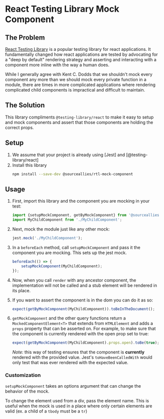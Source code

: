 # React Testing Library Mock Component

## The Problem

[React Testing Library](https://testing-library.com/docs/react-testing-library/intro/) is a popular testing library for react applications. It fundamentally changed how react applications are tested by advocating for a "deep by default" rendering strategy and asserting and interacting with a component more inline with the way a human does.

While I generally agree with Kent C. Dodds that we shouldn't mock every component any more than we should mock every private function in a module, there are times in more complicated applications where rendering complicated child components is impractical and difficult to maintain.

## The Solution

This library compliments `@testing-library/react` to make it easy to setup and mock components and assert that those components are holding the correct props.

## Setup

1. We assume that your project is already using [Jest] and [@testing-library/react]
2. Install this library
    ```bash
    npm install --save-dev @sourceallies/rtl-mock-component
    ```

## Usage

1. First, import this library and the component you are mocking in your test:
    ```Typescript
    import {setupMockComponent, getByMockComponent} from '@sourceallies/rtl-mock-component';
    import MyChildComponent from './MyChildComponent';
    ```
2. Next, mock the module just like any other mock:
    ```Typescript
    jest.mock('./MyChildComponent');
    ```
3. In a `beforeEach` method, call `setupMockComponent` and pass it the component you are mocking. This sets up the jest mock.
    ```Typescript
    beforeEach(() => {
        setupMockComponent(MyChildComponent);
    });
    ```
4. Now, when you call `render` with any ancestor component, the implementation will not be called and a stub element will be rendered in its place.
5. If you want to assert the component is in the dom you can do it as so:
    ```Typescript
    expect(getByMockComponent(MyChildComponent)).toBeInTheDocument();
    ```
6. `getMockComponent` and the other query functions return a `MockedComponentElement<T>` that extends from `HTMLElement` and adds a `props` property that can be asserted on. For example, to make sure that the component is currently rendered with the open prop set to true:
    ```Typescript
    expect(getByMockComponent(MyChildComponent).props.open).toBe(true);
    ```

    *Note:* this way of testing ensures that the component is **currently** rendered with the provided value. Jest's `toHaveBeenCalledWith` would only test that was ever rendered with the expected value.

### Customization

`setupMockComponent` takes an options argument that can change the behavior of the mock.

To change the element used from a div, pass the element name. This is useful when the mock is used in a place where only certain elements are valid (ex. a child of a `tbody` must be a `tr`)
